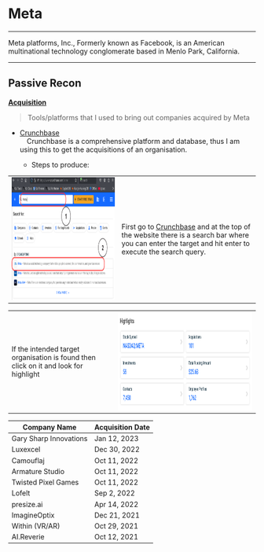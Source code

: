 # Meta
---
Meta platforms, Inc., Formerly known as Facebook, is an American multinational technology conglomerate based in Menlo Park, California.

---

## Passive Recon

<ins><b>Acquisition</b></ins>
> Tools/platforms that I used to bring out companies acquired by Meta
- [Crunchbase](https://www.crunchbase.com/home)<br>
&emsp;Crunchbase is a comprehensive platform and database, thus I am using this to get the acquisitions of an organisation.

    - Steps to produce:
<table>
  <tr>
    <td><img src="./passive/img/search.png" width="1000" height="250" /></td>
    <td>
      <p>First go to <a href="https://www.crunchbase.com/home">Crunchbase</a> and at the top of the website there is a search bar where you can enter the target and hit enter to execute the search query.</p>
    </td>
  </tr>
</table>

<table>
  <tr>
    <td>
      <p>If the intended target organisation is found then click on it and look for highlight</p>
    </td>
    <td><img src="./passive/img/highmeta.png" width="1000" height="200" /></td>
  </tr>
</table>







| Company Name           | Acquisition Date  |
|------------------------|-------------------|
| Gary Sharp Innovations | Jan 12, 2023      |
| Luxexcel               | Dec 30, 2022      |
| Camouflaj              | Oct 11, 2022      |
| Armature Studio        | Oct 11, 2022      |
| Twisted Pixel Games    | Oct 11, 2022      |
| Lofelt                 | Sep 2, 2022       |
| presize.ai             | Apr 14, 2022      |
| ImagineOptix           | Dec 21, 2021      |
| Within (VR/AR)         | Oct 29, 2021      |
| AI.Reverie             | Oct 12, 2021      |

